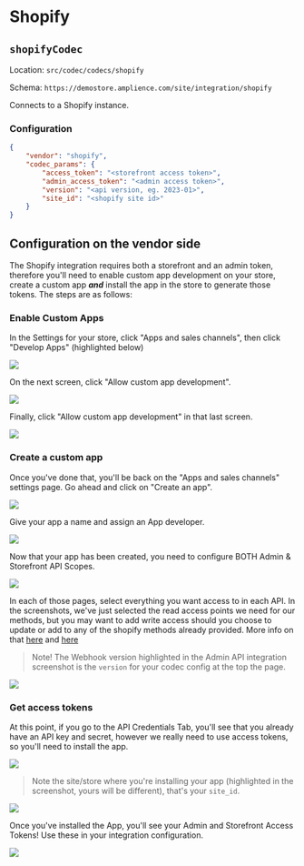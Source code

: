 # Shopify

## `shopifyCodec`

Location: `src/codec/codecs/shopify`

Schema: `https://demostore.amplience.com/site/integration/shopify`

Connects to a Shopify instance.

### Configuration

```json
{
	"vendor": "shopify",
	"codec_params": {
		"access_token": "<storefront access token>",
		"admin_access_token": "<admin access token>",
		"version": "<api version, eg. 2023-01>",
		"site_id": "<shopify site id>"
	}
}
```

## Configuration on the vendor side

The Shopify integration requires both a storefront and an admin token, therefore you'll need to enable custom app development on your store, create a custom app **_and_** install the app in the store to generate those tokens. The steps are as follows:

### Enable Custom Apps

In the Settings for your store, click "Apps and sales channels", then click "Develop Apps" (highlighted below)

![](../media/shopifyEnableDevApp.png)

On the next screen, click "Allow custom app development".

![](../media/shopifyEnableDevApp2.png)

Finally, click "Allow custom app development" in that last screen.

![](../media/shopifyEnableDevApp3.png)

### Create a custom app

Once you've done that, you'll be back on the "Apps and sales channels" settings page. Go ahead and click on "Create an app".

![](../media/shopifyA.png)

Give your app a name and assign an App developer.

![](../media/shopifyB.png)

Now that your app has been created, you need to configure BOTH Admin & Storefront API Scopes.

![](../media/shopifyC.png)

In each of those pages, select everything you want access to in each API. In the screenshots, we've just selected the read access points we need for our methods, but you may want to add write access should you choose to update or add to any of the shopify methods already provided. More info on that [here](../dev/add-integration.md) and [here](../dev/modify-integration.md)

> Note! The Webhook version highlighted in the Admin API integration screenshot is the `version` for your codec config at the top the page.

![](../media/shopifyD.png)

### Get access tokens

At this point, if you go to the API Credentials Tab, you'll see that you already have an API key and secret, however we really need to use access tokens, so you'll need to install the app.

![](../media/shopifyF.png)

> Note the site/store where you're installing your app (highlighted in the screenshot, yours will be different), that's your `site_id`.

![](../media/shopifyG.png)

Once you've installed the App, you'll see your Admin and Storefront Access Tokens! Use these in your integration configuration.

![](../media/shopifyH.png)
